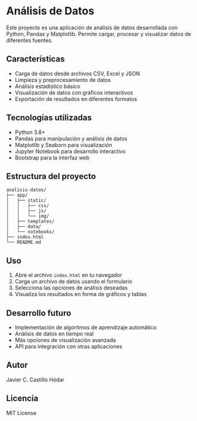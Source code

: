 # Análisis de Datos

Este proyecto es una aplicación de análisis de datos desarrollada con Python, Pandas y Matplotlib. Permite cargar, procesar y visualizar datos de diferentes fuentes.

## Características

- Carga de datos desde archivos CSV, Excel y JSON
- Limpieza y preprocesamiento de datos
- Análisis estadístico básico
- Visualización de datos con gráficos interactivos
- Exportación de resultados en diferentes formatos

## Tecnologías utilizadas

- Python 3.8+
- Pandas para manipulación y análisis de datos
- Matplotlib y Seaborn para visualización
- Jupyter Notebook para desarrollo interactivo
- Bootstrap para la interfaz web

## Estructura del proyecto

```
analisis-datos/
├── app/
│   ├── static/
│   │   ├── css/
│   │   ├── js/
│   │   └── img/
│   ├── templates/
│   ├── data/
│   └── notebooks/
├── index.html
└── README.md
```

## Uso

1. Abre el archivo `index.html` en tu navegador
2. Carga un archivo de datos usando el formulario
3. Selecciona las opciones de análisis deseadas
4. Visualiza los resultados en forma de gráficos y tablas

## Desarrollo futuro

- Implementación de algoritmos de aprendizaje automático
- Análisis de datos en tiempo real
- Más opciones de visualización avanzada
- API para integración con otras aplicaciones

## Autor

Javier C. Castillo Hódar

## Licencia

MIT License